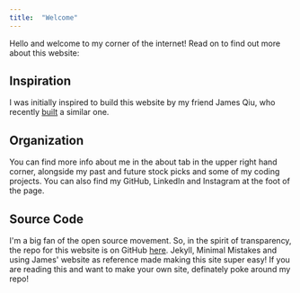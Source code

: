 ```yaml
---
title:  "Welcome"
--- 
```


Hello and welcome to my corner of the internet! Read on to find out more about this website:

## Inspiration

I was initially inspired to build this website by my friend James Qiu, who recently [built][james] a similar one. 

## Organization

You can find more info about me in the about tab in the upper right hand corner, alongside my past and future stock picks and some of my coding projects. You can also find my GitHub, LinkedIn and Instagram at the foot of the page.

## Source Code

I'm a big fan of the open source movement. So, in the spirit of transparency, the repo for this website is on GitHub [here][website]. Jekyll, Minimal Mistakes and using James' website as reference made making this site super easy! If you are reading this and want to make your own site, definately poke around my repo!

[james]: https://qiujames.github.io/
[website]: https://github.com/AriWebb/ariwebb.github.io